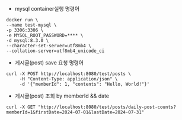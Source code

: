 - mysql container실행 명령어
```
docker run \
--name test-mysql \
-p 3306:3306 \
-e MYSQL_ROOT_PASSWORD=**** \
-d mysql:8.3.0 \
--character-set-server=utf8mb4 \
--collation-server=utf8mb4_unicode_ci
```


- 게시글(post) save 요청 명령어
```
curl -X POST http://localhost:8080/test/posts \
     -H "Content-Type: application/json" \
     -d '{"memberId": 1, "contents": "Hello, World!"}'
```

- 게시글(post) 조회 by memberId && date
```
curl -X GET "http://localhost:8080/test/posts/daily-post-counts?memberId=1&firstDate=2024-07-01&lastDate=2024-07-31"
```
